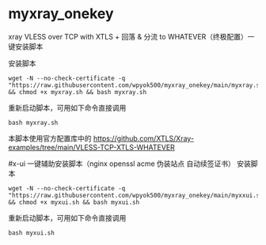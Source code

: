 # myxray_onekey
xray VLESS over TCP with XTLS + 回落 &amp; 分流 to WHATEVER（终极配置）一键安装脚本

安装脚本
```
wget -N --no-check-certificate -q "https://raw.githubusercontent.com/wpyok500/myxray_onekey/main/myxray.sh" && chmod +x myxray.sh && bash myxray.sh
```
重新启动脚本，可用如下命令直接调用
```
bash myxray.sh
```
本脚本使用官方配置库中的
https://github.com/XTLS/Xray-examples/tree/main/VLESS-TCP-XTLS-WHATEVER

#x-ui 一键辅助安装脚本（nginx openssl acme 伪装站点 自动续签证书）
安装脚本
```
wget -N --no-check-certificate -q "https://raw.githubusercontent.com/wpyok500/myxray_onekey/main/myxxui.sh" && chmod +x myxui.sh && bash myxui.sh
```
重新启动脚本，可用如下命令直接调用
```
bash myxui.sh
```
